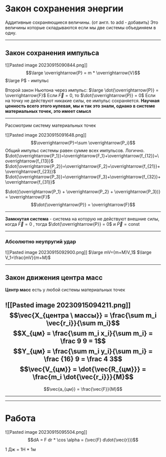 # Закон сохранения энергии

Аддитивные сохраняющиеся величины. (от англ. to add - добавить)
Это величины которые складываются если мы две системы объединяем в одну.

----
## Закон сохранения импульса

![[Pasted image 20230915090844.png]]
$$\large \overrightarrow{P} = m * \overrightarrow{V}$$
$\large P$ - импульс

Второй закон Ньютона через импульс: $\large \dot{\overrightarrow{P}} = \overrightarrow{F}$
Если $\overrightarrow{F} = 0$, то $\dot{\overrightarrow{P}} = 0$
Если на точку не действуют никакие силы, ее импульс сохраняется.
**Научная ценность всего этого нулевая, мы и так это знали, однако в системе материальных точек, это имеет смысл**

---
Рассмотрим систему материальных точек

![[Pasted image 20230915091648.png]]
$$\overrightarrow{P}=\sum \overrightarrow{P_i}$$
Общий импульс системы равен сумме всех импульсов. Логично.
$\dot{\overrightarrow{P_1}}=\overrightarrow{F_1}+\overrightarrow{f_{12}}+\overrightarrow{f_{13}}$
$\dot{\overrightarrow{P_2}}=\overrightarrow{F_2}+\overrightarrow{f_{21}}+\overrightarrow{f_{23}}$
$\dot{\overrightarrow{P_3}}=\overrightarrow{F_3}+\overrightarrow{f_{32}}+\overrightarrow{f_{31}}$

$\dot{(\overrightarrow{P_1} + \overrightarrow{P_2} + \overrightarrow{P_3})} = \overrightarrow{F}$
$$\dot{\overrightarrow{P}} = \overrightarrow{F}$$

----
**Замкнутая система** - система на которую не действуют внешние силы, когда $\overrightarrow{F} = 0$ , тогда
$\dot{\overrightarrow{P}} = 0$ и $\overrightarrow{P} = \text{const}$

---
### Абсолютно неупругий удар

![[Pasted image 20230915092900.png]]
$\large mV=(m+M)V_1$
$\large V_1=\frac{mV}{m+M}$

---
## Закон движения центра масс
**Центр масс** есть у любой системы материальных точек

![[Pasted image 20230915094211.png]]
$$\vec{X_{центра \ массы}} = \frac{\sum m_i \vec{r_i}}{\sum m_i}$$
$$X_{цм} = \frac{\sum m_i x_i}{\sum m_i} = \frac 9 9 = 1$$
$$Y_{цм} = \frac{\sum m_i y_i}{\sum m_i} = \frac {16} 9 = \frac 4 3$$
$$\vec{V_{цм}} = \dot{\vec{R_{цм}}} = \frac{m_i \dot{\vec{r_i}}}{M}$$
----
$$\vec{a_{цм}} = \frac{\vec{F}}{M}$$

----

----

# Работа
![[Pasted image 20230915095504.png]]
$$dA = F dr * \cos \alpha = (\vec{F} d\dot{\vec{r}})$$

1 Дж = 1Н * 1м
